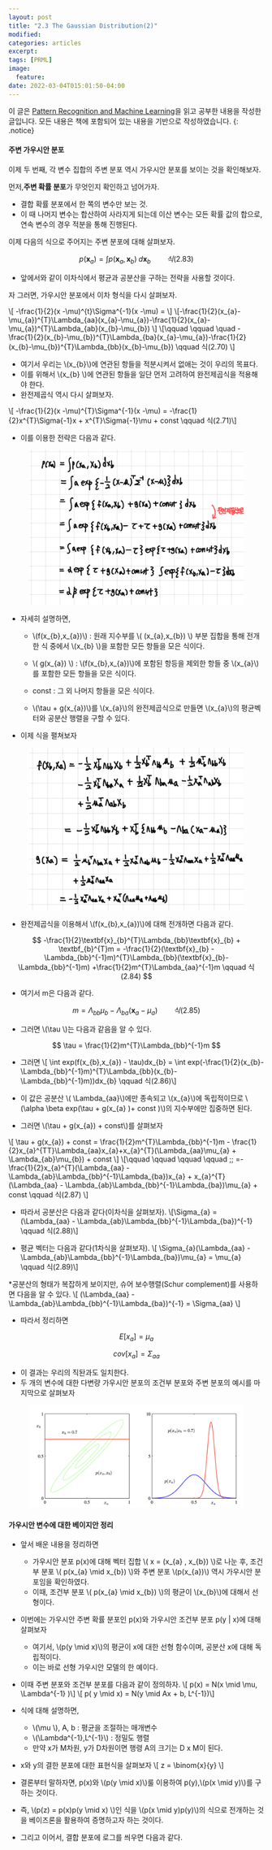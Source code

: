 ```yaml
---
layout: post
title: "2.3 The Gaussian Distribution(2)"
modified:
categories: articles
excerpt:
tags: [PRML]
image:
  feature:
date: 2022-03-04T015:01:50-04:00
---
```


이 글은 [Pattern Recognition and Machine Learning](https://www.microsoft.com/en-us/research/uploads/prod/2006/01/Bishop-Pattern-Recognition-and-Machine-Learning-2006.pdf)을 읽고 공부한 내용을 작성한 글입니다. 
모든 내용은 책에 포함되어 있는 내용을 기반으로 작성하였습니다.
{: .notice}

#### 주변 가우시안 분포

이제 두 번째, 각 변수 집합의 주변 분포 역시 가우시안 분포를 보이는 것을 확인해보자.

먼저,<b>주변 확률 분포</b>가 무엇인지 확인하고 넘어가자.

* 결합 확률 분포에서 한 쪽의 변수만 보는 것.
* 이 때 나머지 변수는 합산하여 사라지게 되는데 이산 변수는 모든 확률 값의 합으로, 연속 변수의 경우 적분을 통해 진행된다.

이제 다음의 식으로 주어지는 주변 분포에 대해 살펴보자.

$$ p(\textbf{x}_{a}) = \int p(\textbf{x}_{a},\textbf{x}_{b}) \; d\textbf{x}_{b} \qquad 식(2.83) $$

* 앞에서와 같이 이차식에서 평균과 공분산을 구하는 전략을 사용할 것이다.

자 그러면, 가우시안 분포에서 이차 형식을 다시 살펴보자.

\\[ -\frac{1}{2}(x -\mu)^{t}\Sigma^{-1}(x -\mu) =  \\]
\\[-\frac{1}{2}(x_{a}-\mu_{a})^{T}\Lambda_{aa}(x_{a}-\mu_{a})-\frac{1}{2}(x_{a}-\mu_{a})^{T}\Lambda_{ab}(x_{b}-\mu_{b}) \\]
\\[\qquad \qquad \quad -\frac{1}{2}(x_{b}-\mu_{b})^{T}\Lambda_{ba}(x_{a}-\mu_{a})-\frac{1}{2}(x_{b}-\mu_{b})^{T}\Lambda_{bb}(x_{b}-\mu_{b}) \qquad 식(2.70) \\]

* 여기서 우리는 \\(x_{b}\\)에 연관된 항들을 적분시켜서 없애는 것이 우리의 목표다.
* 이를 위해서 \\(x_{b} \\)에 연관된 항들을 일단 먼저 고려하여 완전제곱식을 적용해야 한다.
* 완전제곱식 역시 다시 살펴보자.

\\[ -\frac{1}{2}(x -\mu)^{T}\Sigma^{-1}(x -\mu) = -\frac{1}{2}x^{T}\Sigma{-1}x + x^{T}\Sigma{-1}\mu + const \qquad 식(2.71)\\]
* 이를 이용한 전략은 다음과 같다.


<figure>
    <a href="/PRML/36.jpeg" alt="image"><img src="/PRML/36.jpeg" alt="image"></a>
</figure>

* 자세히 설명하면,
    * \\(f(x_{b},x_{a})\\) : 원래 지수부를 \\( (x_{a},x_{b}) \\) 부분 집합을 통해 전개한 식 중에서 \\(x_{b} \\)을 포함한 모든 항들을 모은 식이다.
    
    * \\( g(x_{a}) \\) : \\(f(x_{b},x_{a})\\)에 포함된 항등을 제외한 항들 중 \\(x_{a}\\)를 포함한 모든 항들을 모은 식이다.
    
    * const : 그 외 나머지 항들을 모은 식이다.
    
    * \\(\tau + g(x_{a})\\)를 \\(x_{a}\\)의 완전제곱식으로 만들면 \\(x_{a}\\)의 평균벡터와 공분산 행렬을 구할 수 있다.
* 이제 식을 펼쳐보자

<figure>
    <a href="/PRML/37.jpeg" alt="image"><img src="/PRML/37.jpeg" alt="image"></a>
</figure>



* 완전제곱식을 이용해서 \\(f(x_{b},x_{a})\\)에 대해 전개하면 다음과 같다.

$$ -\frac{1}{2}\textbf{x}_{b}^{T}\Lambda_{bb}\textbf{x}_{b} + \textbf_{b}^{T}m = -\frac{1}{2}(\textbf{x}_{b} - \Lambda_{bb}^{-1}m)^{T}\Lambda_{bb}(\textbf{x}_{b}-\Lambda_{bb}^{-1}m) +\frac{1}{2}m^{T}\Lambda_{aa}^{-1}m \qquad 식(2.84) $$

* 여기서 m은 다음과 같다.

$$  m = \Lambda_{bb}\mu_{b} - \Lambda_{ba}(\textbf{x}_{a} - \mu_{a}) \qquad 식(2.85) $$

* 그러면 \\(\tau \\)는 다음과 같음을 알 수 있다.

$$ \tau = \frac{1}{2}m^{T}\Lambda_{bb}^{-1}m $$

* 그러면
\\[ \int exp(f(x_{b},x_{a}) - \tau)dx_{b} = \int exp(-\frac{1}{2}(x_{b}-\Lambda_{bb}^{-1}m)^{T}\Lambda_{bb}(x_{b}-\Lambda_{bb}^{-1}m))dx_{b} \qquad 식(2.86)\\]

* 이 값은 공분산 \\( \Lambda_{aa}\\)에만 종속되고 \\(x_{a}\\)에 독립적이므로 \\(\alpha \beta exp(\tau + g(x_{a} )+ const )\\)의 지수부에만 집중하면 된다.
* 그러면 \\(\tau + g(x_{a}) + const\\)를 살펴보자

\\[ \tau + g(x_{a}) + const = \frac{1}{2}m^{T}\Lambda_{bb}^{-1}m - \frac{1}{2}x_{a}^{TT}\Lambda_{aa}x_{a}+x_{a}^{T}(\Lambda_{aa}\mu_{a} + \Lambda_{ab}\mu_{b}) + const \\]
\\[\qquad \qquad \qquad \qquad \;\; =-\frac{1}{2}x_{a}^{T}(\Lambda_{aa} - \Lambda_{ab}\Lambda_{bb}^{-1}\Lambda_{ba})x_{a} + x_{a}^{T}(\Lambda_{aa} - \Lambda_{ab}\Lambda_{bb}^{-1}\Lambda_{ba})\mu_{a} + const \qquad 식(2.87) \\]

* 따라서 공분산은 다음과 같다(이차식을 살펴보자).
\\[\Sigma_{a} = (\Lambda_{aa} - \Lambda_{ab}\Lambda_{bb}^{-1}\Lambda_{ba})^{-1} \qquad 식(2.88)\\]

* 평균 벡터는 다음과 같다(1차식을 살펴보자).
\\[ \Sigma_{a}(\Lambda_{aa} - \Lambda_{ab}\Lambda_{bb}^{-1}\Lambda_{ba})\mu_{a} = \mu_{a} \qquad 식(2.89)\\]

*공분산의 형태가 복잡하게 보이지만, 슈어 보수행렬(Schur complement)를 사용하면 다음을 알 수 있다.
\\[ (\Lambda_{aa} - \Lambda_{ab}\Lambda_{bb}^{-1}\Lambda_{ba})^{-1} = \Sigma_{aa} \\]

* 따라서 정리하면

$$ E[x_{a}] = \mu_{a} $$

$$ cov[x_{a}] = \Sigma_{aa} $$

* 이 결과는 우리의 직돤과도 일치한다.
* 두 개의 변수에 대한 다변량 가우시안 분포의 조건부 분포와 주변 분포의 예시를 마지막으로 살펴보자

<figure>
    <a href="/PRML/35.png" alt="image"><img src="/PRML/35.png" alt="image"></a>
</figure>

#### 가우시안 변수에 대한 베이지안 정리

* 앞서 배운 내용을 정리하면
    * 가우시안 분포 p(x)에 대해 벡터 집합 \\( x = (x_{a} , x_{b}) \\)로 나눈 후, 조건부 분포 \\( p(x_{a} \mid x_{b}) \\)와 주변 분포 \\(p(x_{a})\\) 역시 가우시안 분포임을 확인하였다.
    * 이때, 조건부 분포 \\( p(x_{a} \mid x_{b}) \\)의 평균이 \\(x_{b}\\)에 대해서 선형이다.
* 이번에는 가우시안 주변 확률 분포인 p(x)와 가우시안 조건부 분포 p(y | x)에 대해 살펴보자
    * 여기서, \\(p(y \mid x)\\)의 평균이 x에 대한 선형 함수이며, 공분산 x에 대해 독립적이다.
    * 이는 바로 선형 가우시안 모델의 한 예이다.
* 이때 주변 분포와 조건부 분포를 다음과 같이 정의하자.
\\[ p(x) = N(x \mid \mu, \Lambda^{-1} )\\]
\\[ p( y \mid x) = N(y \mid Ax + b, L^{-1})\\]  

* 식에 대해 설명하면,
    * \\(\mu \\), A, b : 평균을 조절하는 매개변수
    * \\(\Lambda^{-1},L^{-1}\\) : 정밀도 행렬
    * 만약 x가 M차원, y가 D차원이면 행령 A의 크기는 D x M이 된다.
    
* x와 y의 결한 분포에 대한 표현식을 살펴보자
\\[ z = \binom{x}{y} \\]

* 결론부터 말하자면, p(x)와 \\(p(y \mid x)\\)룰 이용하여 p(y),\\(p(x \mid y)\\)를 구하는 것이다.
* 즉, \\(p(z) = p(x)p(y \mid x) \\)인 식을 \\(p(x \mid y)p(y)\\)의 식으로 전개하는 것을 베이즈론을 활용하여 증명하고자 하는 것이다.

*  그리고 이어서, 결합 분포에 로그를 씌우면 다음과 같다.



